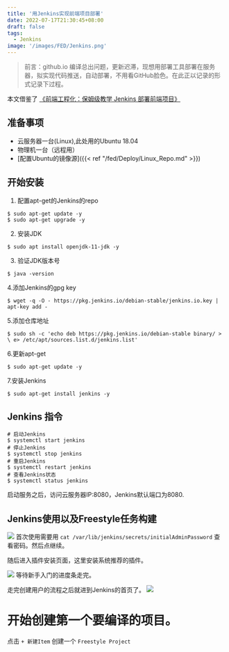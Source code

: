 ```yaml
---
title: '用Jenkins实现前端项目部署'
date: 2022-07-17T21:30:45+08:00
draft: false
tags:
  - Jenkins
image: '/images/FED/Jenkins.png'
---
```

> 前言：github.io 编译总出问题，更新迟滞，现想用部署工具部署在服务器，拟实现代码推送，自动部署，不用看GitHub脸色。在此正以记录的形式记录下过程。

<!--more-->
本文借鉴了 [《前端工程化：保姆级教学 Jenkins 部署前端项目》](https://mp.weixin.qq.com/s/yf6vClrNvVA4bKbeqcJ9SA)


## 准备事项
 - 云服务器一台(Linux),此处用的Ubuntu 18.04
 - 物理机一台（远程用）
 - [配置Ubuntu的镜像源]({{< ref "/fed/Deploy/Linux_Repo.md" >}})

## 开始安装
1. 配置apt-get的Jenkins的repo
```shell
$ sudo apt-get update -y
$ sudo apt-get upgrade -y
```
2. 安装JDK
```shell
$ sudo apt install openjdk-11-jdk -y
```
3. 验证JDK版本号
```shell
$ java -version
```
4.添加Jenkins的gpg key
```shell
$ wget -q -O - https://pkg.jenkins.io/debian-stable/jenkins.io.key | apt-key add -
```
5.添加仓库地址
```shell
$ sudo sh -c 'echo deb https://pkg.jenkins.io/debian-stable binary/ > \ e> /etc/apt/sources.list.d/jenkins.list'
```
6.更新apt-get
```shell
$ sudo apt-get update -y
```
7.安装Jenkins
```shell
$ sudo apt-get install jenkins -y
```
## Jenkins 指令
```shell
# 启动Jenkins
$ systemctl start jenkins
# 停止Jenkins
$ systemctl stop jenkins
# 重启Jenkins
$ systemctl restart jenkins
# 查看Jenkins状态
$ systemctl status jenkins
```
启动服务之后，访问云服务器IP:8080，Jenkins默认端口为8080.

## Jenkins使用以及Freestyle任务构建
![](/images/Post/Jenkins/step1.jpg)
首次使用需要用 `cat /var/lib/jenkins/secrets/initialAdminPassword` 查看密码。然后点继续。

随后进入插件安装页面，这里安装系统推荐的插件。

![](/images/Post/Jenkins/step2.jpg)
等待新手入门的进度条走完。

走完创建用户的流程之后就进到Jenkins的首页了。
![](/images/Post/Jenkins/step3.jpg)

# 开始创建第一个要编译的项目。
点击 `+ 新建Item` 创建一个 `Freestyle Project`
